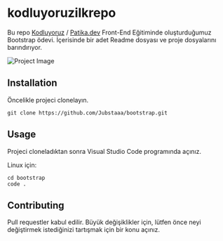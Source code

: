 # kodluyoruzilkrepo
Bu repo [Kodluyoruz](https://www.kodluyoruz.org/) / [Patika.dev](www.patika.dev) Front-End Eğitiminde oluşturduğumuz Bootstrap ödevi. İçerisinde bir adet Readme dosyası ve proje dosyalarını barındırıyor.

![Project Image](https://i.imgur.com/RicgmEx.png)

## Installation
Öncelikle projeci clonelayın.
```
git clone https://github.com/Jubstaaa/bootstrap.git
```

## Usage
Projeci cloneladıktan sonra Visual Studio Code programında açınız.

Linux için:
```
cd bootstrap
code .
```

## Contributing
Pull requestler kabul edilir. Büyük değişiklikler için, lütfen önce neyi değiştirmek istediğinizi tartışmak için bir konu açınız.
